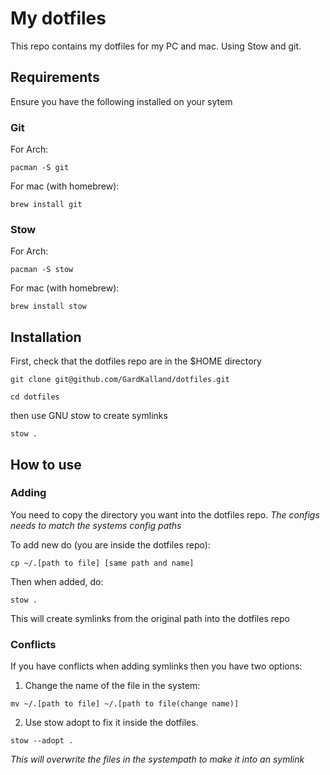 # My dotfiles

This repo contains my dotfiles for my PC and mac. Using Stow and git.

## Requirements

Ensure you have the following installed on your sytem

### Git

For Arch:

```
pacman -S git
```

For mac (with homebrew):

```
brew install git
```

### Stow

For Arch:

```
pacman -S stow
```

For mac (with homebrew):

```
brew install stow
```

## Installation

First, check that the dotfiles repo are in the $HOME directory

```
git clone git@github.com/GardKalland/dotfiles.git

```

```
cd dotfiles
```

then use GNU stow to create symlinks

```
stow .
```

## How to use

### Adding

You need to copy the directory you want into the dotfiles repo. _The configs needs to match the systems config paths_

To add new do (you are inside the dotfiles repo):

`cp ~/.[path to file] [same path and name] `

Then when added, do:

```
stow .
```

This will create symlinks from the original path into the dotfiles repo

### Conflicts

If you have conflicts when adding symlinks then you have two options:

1. Change the name of the file in the system:

```
mv ~/.[path to file] ~/.[path to file(change name)]
```

2. Use stow adopt to fix it inside the dotfiles.

```
stow --adopt .
```

_This will overwrite the files in the systempath to make it into an symlink_
